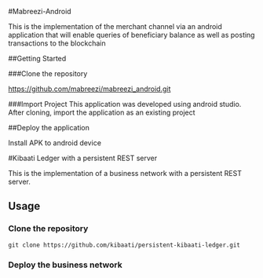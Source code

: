 #Mabreezi-Android

This is the implementation of the merchant channel via an android application that will enable queries of beneficiary balance as well as posting transactions to the blockchain

##Getting Started

###Clone the repository

https://github.com/mabreezi/mabreezi_android.git

###Import Project
This application was developed using android studio. 
After cloning, import the application as an existing project

##Deploy the application

Install APK to android device


#Kibaati Ledger with a persistent REST server

This is the implementation of a business network with a persistent REST server.

## Usage
  
### Clone the repository
  
```
git clone https://github.com/kibaati/persistent-kibaati-ledger.git
```

### Deploy the business network

